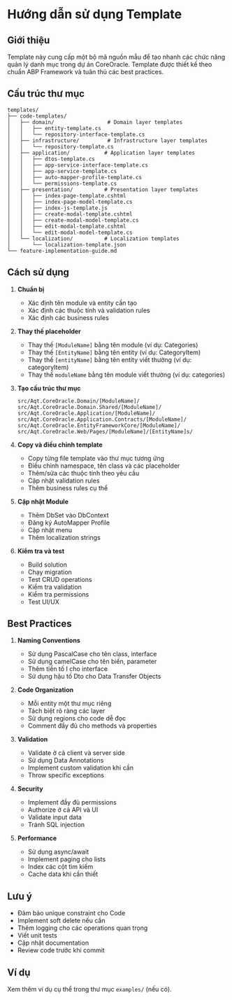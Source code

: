 # Hướng dẫn sử dụng Template

## Giới thiệu

Template này cung cấp một bộ mã nguồn mẫu để tạo nhanh các chức năng quản lý danh mục trong dự án CoreOracle. Template được thiết kế theo chuẩn ABP Framework và tuân thủ các best practices.

## Cấu trúc thư mục

```
templates/
├── code-templates/
│   ├── domain/                 # Domain layer templates
│   │   ├── entity-template.cs
│   │   └── repository-interface-template.cs
│   ├── infrastructure/         # Infrastructure layer templates
│   │   └── repository-template.cs
│   ├── application/           # Application layer templates
│   │   ├── dtos-template.cs
│   │   ├── app-service-interface-template.cs
│   │   ├── app-service-template.cs
│   │   ├── auto-mapper-profile-template.cs
│   │   └── permissions-template.cs
│   ├── presentation/          # Presentation layer templates
│   │   ├── index-page-template.cshtml
│   │   ├── index-page-model-template.cs
│   │   ├── index-js-template.js
│   │   ├── create-modal-template.cshtml
│   │   ├── create-modal-model-template.cs
│   │   ├── edit-modal-template.cshtml
│   │   └── edit-modal-model-template.cs
│   └── localization/          # Localization templates
│       └── localization-template.json
└── feature-implementation-guide.md
```

## Cách sử dụng

1. **Chuẩn bị**
   - Xác định tên module và entity cần tạo
   - Xác định các thuộc tính và validation rules
   - Xác định các business rules

2. **Thay thế placeholder**
   - Thay thế `[ModuleName]` bằng tên module (ví dụ: Categories)
   - Thay thế `[EntityName]` bằng tên entity (ví dụ: CategoryItem)
   - Thay thế `[entityName]` bằng tên entity viết thường (ví dụ: categoryItem)
   - Thay thế `moduleName` bằng tên module viết thường (ví dụ: categories)

3. **Tạo cấu trúc thư mục**
   ```
   src/Aqt.CoreOracle.Domain/[ModuleName]/
   src/Aqt.CoreOracle.Domain.Shared/[ModuleName]/
   src/Aqt.CoreOracle.Application/[ModuleName]/
   src/Aqt.CoreOracle.Application.Contracts/[ModuleName]/
   src/Aqt.CoreOracle.EntityFrameworkCore/[ModuleName]/
   src/Aqt.CoreOracle.Web/Pages/[ModuleName]/[EntityName]s/
   ```

4. **Copy và điều chỉnh template**
   - Copy từng file template vào thư mục tương ứng
   - Điều chỉnh namespace, tên class và các placeholder
   - Thêm/sửa các thuộc tính theo yêu cầu
   - Cập nhật validation rules
   - Thêm business rules cụ thể

5. **Cập nhật Module**
   - Thêm DbSet vào DbContext
   - Đăng ký AutoMapper Profile
   - Cập nhật menu
   - Thêm localization strings

6. **Kiểm tra và test**
   - Build solution
   - Chạy migration
   - Test CRUD operations
   - Kiểm tra validation
   - Kiểm tra permissions
   - Test UI/UX

## Best Practices

1. **Naming Conventions**
   - Sử dụng PascalCase cho tên class, interface
   - Sử dụng camelCase cho tên biến, parameter
   - Thêm tiền tố I cho interface
   - Sử dụng hậu tố Dto cho Data Transfer Objects

2. **Code Organization**
   - Mỗi entity một thư mục riêng
   - Tách biệt rõ ràng các layer
   - Sử dụng regions cho code dễ đọc
   - Comment đầy đủ cho methods và properties

3. **Validation**
   - Validate ở cả client và server side
   - Sử dụng Data Annotations
   - Implement custom validation khi cần
   - Throw specific exceptions

4. **Security**
   - Implement đầy đủ permissions
   - Authorize ở cả API và UI
   - Validate input data
   - Tránh SQL injection

5. **Performance**
   - Sử dụng async/await
   - Implement paging cho lists
   - Index các cột tìm kiếm
   - Cache data khi cần thiết

## Lưu ý

- Đảm bảo unique constraint cho Code
- Implement soft delete nếu cần
- Thêm logging cho các operations quan trọng
- Viết unit tests
- Cập nhật documentation
- Review code trước khi commit

## Ví dụ

Xem thêm ví dụ cụ thể trong thư mục `examples/` (nếu có). 